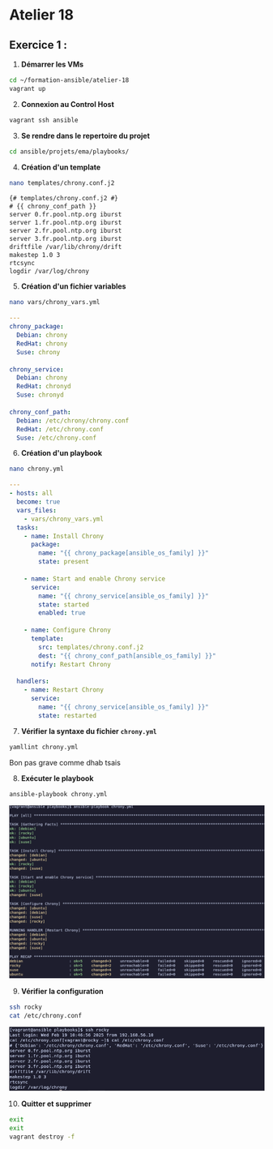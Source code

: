 # Atelier 18

## Exercice 1 : 

1. **Démarrer les VMs**  
```bash
cd ~/formation-ansible/atelier-18
vagrant up
```

2. **Connexion au Control Host**
```bash
vagrant ssh ansible
```

3. **Se rendre dans le repertoire du projet**
```bash
cd ansible/projets/ema/playbooks/
```

4. **Création d'un template**
```bash
nano templates/chrony.conf.j2
```
```jinja
{# templates/chrony.conf.j2 #}
# {{ chrony_conf_path }}
server 0.fr.pool.ntp.org iburst
server 1.fr.pool.ntp.org iburst
server 2.fr.pool.ntp.org iburst
server 3.fr.pool.ntp.org iburst
driftfile /var/lib/chrony/drift
makestep 1.0 3
rtcsync
logdir /var/log/chrony
```

5. **Création d'un fichier variables**
```bash
nano vars/chrony_vars.yml
```
```yml
---
chrony_package:
  Debian: chrony
  RedHat: chrony
  Suse: chrony

chrony_service:
  Debian: chrony
  RedHat: chronyd
  Suse: chronyd

chrony_conf_path:
  Debian: /etc/chrony/chrony.conf
  RedHat: /etc/chrony.conf
  Suse: /etc/chrony.conf
```

6. **Création d'un playbook**
```bash
nano chrony.yml
```
```yml
---
- hosts: all
  become: true
  vars_files:
    - vars/chrony_vars.yml
  tasks:
    - name: Install Chrony
      package:
        name: "{{ chrony_package[ansible_os_family] }}"
        state: present

    - name: Start and enable Chrony service
      service:
        name: "{{ chrony_service[ansible_os_family] }}"
        state: started
        enabled: true

    - name: Configure Chrony
      template:
        src: templates/chrony.conf.j2
        dest: "{{ chrony_conf_path[ansible_os_family] }}"
      notify: Restart Chrony

  handlers:
    - name: Restart Chrony
      service:
        name: "{{ chrony_service[ansible_os_family] }}"
        state: restarted
```

7. **Vérifier la syntaxe du fichier `chrony.yml`**
```bash
yamllint chrony.yml
```
Bon pas grave comme dhab tsais

8. **Exécuter le playbook**
```bash
ansible-playbook chrony.yml
```
![chrony3](assets/chrony3.png)

9. **Vérifier la configuration**
```bash
ssh rocky
cat /etc/chrony.conf
```
![chrony-rocky-conf.conf](assets/chrony-rocky-conf.png)

10. **Quitter et supprimer**
```bash
exit
exit
vagrant destroy -f
```